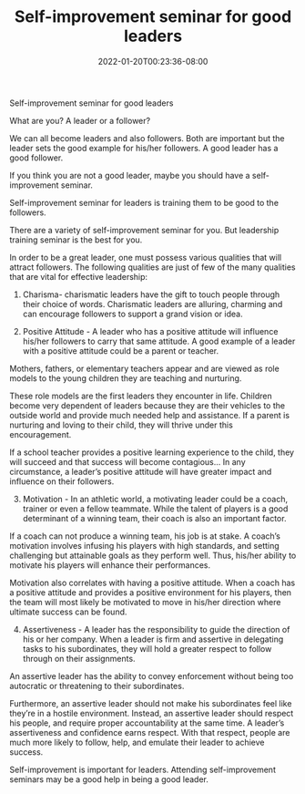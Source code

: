 ﻿---
title: "Self-improvement seminar for good leaders"
date: 2022-01-20T00:23:36-08:00
description: "25-ARTICLES Tips for Web Success"
featured_image: "/images/25-ARTICLES.jpg"
tags: ["25 ARTICLES"]
---

Self-improvement seminar for good leaders


What are you? A leader or a follower?

We can all become leaders and also followers. Both are important but the leader sets the good example for his/her followers. A good leader has a good follower.

If you think you are not a good leader, maybe you should have a self-improvement seminar.

Self-improvement seminar for leaders is training them to be good to the followers.

There are a variety of self-improvement seminar for you. But leadership training seminar is the best for you. 

In order to be a great leader, one must possess various qualities that will attract followers. The following qualities are just of few of the many qualities that are vital for effective leadership:

1. Charisma- charismatic leaders have the gift to touch people through their choice of words. Charismatic leaders are alluring, charming and can encourage followers to support a grand vision or idea. 

2. Positive Attitude - A leader who has a positive attitude will influence his/her followers to carry that same attitude. A good example of a leader with a positive attitude could be a parent or teacher. 

Mothers, fathers, or elementary teachers appear and are viewed as role models to the young children they are teaching and nurturing. 

These role models are the first leaders they encounter in life. Children become very dependent of leaders because they are their vehicles to the outside world and provide much needed help and assistance. 
If a parent is nurturing and loving to their child, they will thrive under this encouragement. 

If a school teacher provides a positive learning experience to the child, they will succeed and that success will become contagious... In any circumstance, a leader’s positive attitude will have greater impact and influence on their followers. 

3. Motivation - In an athletic world, a motivating leader could be a coach, trainer or even a fellow teammate. While the talent of players is a good determinant of a winning team, their coach is also an important factor. 

If a coach can not produce a winning team, his job is at stake. A coach’s motivation involves infusing his players with high standards, and setting challenging but attainable goals as they perform well. Thus, his/her ability to motivate his players will enhance their performances.

Motivation also correlates with having a positive attitude. When a coach has a positive attitude and provides a positive environment for his players, then the team will most likely be motivated to move in his/her direction where ultimate success can be found. 

4. Assertiveness - A leader has the responsibility to guide the direction of his or her company. When a leader is firm and assertive in delegating tasks to his subordinates, they will hold a greater respect to follow through on their assignments. 

An assertive leader has the ability to convey enforcement without being too autocratic or threatening to their subordinates. 

Furthermore, an assertive leader should not make his subordinates feel like they’re in a hostile environment. Instead, an assertive leader should respect his people, and require proper accountability at the same time. A leader’s assertiveness and confidence earns respect. With that respect, people are much more likely to follow, help, and emulate their leader to achieve success. 

Self-improvement is important for leaders. Attending self-improvement seminars may be a good help in being a good leader.


